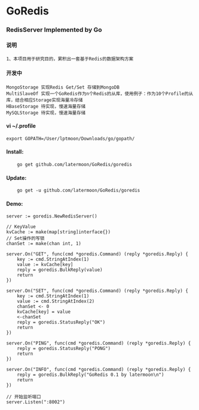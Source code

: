 GoRedis
=======

### RedisServer Implemented by Go
#### 说明
	1、本项目用于研究目的，累积出一套基于Redis的数据架构方案

#### 开发中
	MongoStorage 实现Redis Get/Set 存储到MongoDB
	MultiSlaveOf 实现一个GoRedis作为n个Redis的从库，使用例子：作为10个Profile的从库，结合相应Storage实现海量冷存储
	HBaseStorage 待实现，慢速海量存储
	MySQLStorage 待实现，慢速海量存储

#### vi ~/.profile 

	export GOPATH=/User/lptmoon/Downloads/go/gopath/

#### Install:

		go get github.com/latermoon/GoRedis/goredis

#### Update:

		go get -u github.com/latermoon/GoRedis/goredis

#### Demo:

	server := goredis.NewRedisServer()

	// KeyValue
	kvCache := make(map[string]interface{})
	// Set操作的写锁
	chanSet := make(chan int, 1)

	server.On("GET", func(cmd *goredis.Command) (reply *goredis.Reply) {
		key := cmd.StringAtIndex(1)
		value := kvCache[key]
		reply = goredis.BulkReply(value)
		return
	})

	server.On("SET", func(cmd *goredis.Command) (reply *goredis.Reply) {
		key := cmd.StringAtIndex(1)
		value := cmd.StringAtIndex(2)
		chanSet <- 0
		kvCache[key] = value
		<-chanSet
		reply = goredis.StatusReply("OK")
		return
	})

	server.On("PING", func(cmd *goredis.Command) (reply *goredis.Reply) {
		reply = goredis.StatusReply("PONG")
		return
	})

	server.On("INFO", func(cmd *goredis.Command) (reply *goredis.Reply) {
		reply = goredis.BulkReply("GoRedis 0.1 by latermoon\n")
		return
	})

	// 开始监听端口
	server.Listen(":8002")
